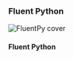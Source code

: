 ### Fluent Python

![FluentPy cover][FluentPy]

#### Fluent Python

[FluentPy]:http://akamaicovers.oreilly.com/images/0636920032519/cat.gif